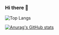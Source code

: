 ### Hi there 👋

![Top Langs](https://github-readme-stats-2bsf.vercel.app/api/top-langs/?username=bukxy&layout=compact)

[![Anurag's GitHub stats](https://github-readme-stats-2bsf.vercel.app/api?username=bukxy)](https://github.com/anuraghazra/github-readme-stats)


<!--
**bukxy/bukxy** is a ✨ _special_ ✨ repository because its `README.md` (this file) appears on your GitHub profile.

Here are some ideas to get you started:

- 🔭 I’m currently working on ...
- 🌱 I’m currently learning ...
- 👯 I’m looking to collaborate on ...
- 🤔 I’m looking for help with ...
- 💬 Ask me about ...
- 📫 How to reach me: ...
- 😄 Pronouns: ...
- ⚡ Fun fact: ...
-->
